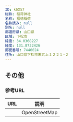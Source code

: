 ```yaml
---
ID: k6X57
総称: 稲荷神社
名称: 福徳稲荷
名称読み: null
別名: null
都道府県: 山口県
区域: 下松市
緯度: 34.0368227
経度: 131.8732426
郵便番号: 7440024
住所: 山口県下松市末武上１２２１−２
---
```


## その他

### 参考URL

| URL | 説明          |
| --- | ------------- |
|     | OpenStreetMap |
